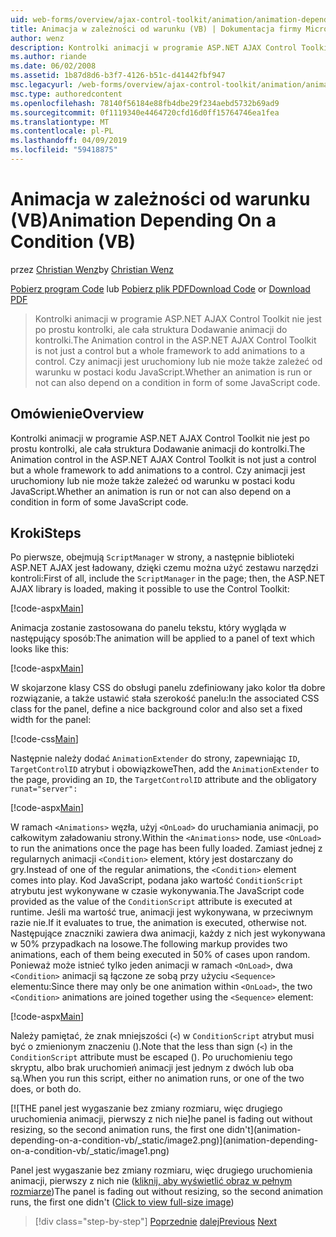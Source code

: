 ```yaml
---
uid: web-forms/overview/ajax-control-toolkit/animation/animation-depending-on-a-condition-vb
title: Animacja w zależności od warunku (VB) | Dokumentacja firmy Microsoft
author: wenz
description: Kontrolki animacji w programie ASP.NET AJAX Control Toolkit nie jest po prostu kontrolki, ale cała struktura Dodawanie animacji do kontrolki. Czy animacja jest...
ms.author: riande
ms.date: 06/02/2008
ms.assetid: 1b87d8d6-b3f7-4126-b51c-d41442fbf947
msc.legacyurl: /web-forms/overview/ajax-control-toolkit/animation/animation-depending-on-a-condition-vb
msc.type: authoredcontent
ms.openlocfilehash: 78140f56184e88fb4dbe29f234aebd5732b69ad9
ms.sourcegitcommit: 0f1119340e4464720cfd16d0ff15764746ea1fea
ms.translationtype: MT
ms.contentlocale: pl-PL
ms.lasthandoff: 04/09/2019
ms.locfileid: "59418875"
---
```

# <a name="animation-depending-on-a-condition-vb"></a><span data-ttu-id="ed4e8-104">Animacja w zależności od warunku (VB)</span><span class="sxs-lookup"><span data-stu-id="ed4e8-104">Animation Depending On a Condition (VB)</span></span>

<span data-ttu-id="ed4e8-105">przez [Christian Wenz](https://github.com/wenz)</span><span class="sxs-lookup"><span data-stu-id="ed4e8-105">by [Christian Wenz](https://github.com/wenz)</span></span>

<span data-ttu-id="ed4e8-106">[Pobierz program Code](http://download.microsoft.com/download/f/9/a/f9a26acd-8df4-4484-8a18-199e4598f411/Animation4.vb.zip) lub [Pobierz plik PDF](http://download.microsoft.com/download/6/7/1/6718d452-ff89-4d3f-a90e-c74ec2d636a3/animation4VB.pdf)</span><span class="sxs-lookup"><span data-stu-id="ed4e8-106">[Download Code](http://download.microsoft.com/download/f/9/a/f9a26acd-8df4-4484-8a18-199e4598f411/Animation4.vb.zip) or [Download PDF](http://download.microsoft.com/download/6/7/1/6718d452-ff89-4d3f-a90e-c74ec2d636a3/animation4VB.pdf)</span></span>

> <span data-ttu-id="ed4e8-107">Kontrolki animacji w programie ASP.NET AJAX Control Toolkit nie jest po prostu kontrolki, ale cała struktura Dodawanie animacji do kontrolki.</span><span class="sxs-lookup"><span data-stu-id="ed4e8-107">The Animation control in the ASP.NET AJAX Control Toolkit is not just a control but a whole framework to add animations to a control.</span></span> <span data-ttu-id="ed4e8-108">Czy animacji jest uruchomiony lub nie może także zależeć od warunku w postaci kodu JavaScript.</span><span class="sxs-lookup"><span data-stu-id="ed4e8-108">Whether an animation is run or not can also depend on a condition in form of some JavaScript code.</span></span>


## <a name="overview"></a><span data-ttu-id="ed4e8-109">Omówienie</span><span class="sxs-lookup"><span data-stu-id="ed4e8-109">Overview</span></span>

<span data-ttu-id="ed4e8-110">Kontrolki animacji w programie ASP.NET AJAX Control Toolkit nie jest po prostu kontrolki, ale cała struktura Dodawanie animacji do kontrolki.</span><span class="sxs-lookup"><span data-stu-id="ed4e8-110">The Animation control in the ASP.NET AJAX Control Toolkit is not just a control but a whole framework to add animations to a control.</span></span> <span data-ttu-id="ed4e8-111">Czy animacji jest uruchomiony lub nie może także zależeć od warunku w postaci kodu JavaScript.</span><span class="sxs-lookup"><span data-stu-id="ed4e8-111">Whether an animation is run or not can also depend on a condition in form of some JavaScript code.</span></span>

## <a name="steps"></a><span data-ttu-id="ed4e8-112">Kroki</span><span class="sxs-lookup"><span data-stu-id="ed4e8-112">Steps</span></span>

<span data-ttu-id="ed4e8-113">Po pierwsze, obejmują `ScriptManager` w strony, a następnie biblioteki ASP.NET AJAX jest ładowany, dzięki czemu można użyć zestawu narzędzi kontroli:</span><span class="sxs-lookup"><span data-stu-id="ed4e8-113">First of all, include the `ScriptManager` in the page; then, the ASP.NET AJAX library is loaded, making it possible to use the Control Toolkit:</span></span>

[!code-aspx[Main](animation-depending-on-a-condition-vb/samples/sample1.aspx)]

<span data-ttu-id="ed4e8-114">Animacja zostanie zastosowana do panelu tekstu, który wygląda w następujący sposób:</span><span class="sxs-lookup"><span data-stu-id="ed4e8-114">The animation will be applied to a panel of text which looks like this:</span></span>

[!code-aspx[Main](animation-depending-on-a-condition-vb/samples/sample2.aspx)]

<span data-ttu-id="ed4e8-115">W skojarzone klasy CSS do obsługi panelu zdefiniowany jako kolor tła dobre rozwiązanie, a także ustawić stała szerokość panelu:</span><span class="sxs-lookup"><span data-stu-id="ed4e8-115">In the associated CSS class for the panel, define a nice background color and also set a fixed width for the panel:</span></span>

[!code-css[Main](animation-depending-on-a-condition-vb/samples/sample3.css)]

<span data-ttu-id="ed4e8-116">Następnie należy dodać `AnimationExtender` do strony, zapewniając `ID`, `TargetControlID` atrybut i obowiązkowe</span><span class="sxs-lookup"><span data-stu-id="ed4e8-116">Then, add the `AnimationExtender` to the page, providing an `ID`, the `TargetControlID` attribute and the obligatory</span></span> `runat="server":`

[!code-aspx[Main](animation-depending-on-a-condition-vb/samples/sample4.aspx)]

<span data-ttu-id="ed4e8-117">W ramach `<Animations>` węzła, użyj `<OnLoad>` do uruchamiania animacji, po całkowitym załadowaniu strony.</span><span class="sxs-lookup"><span data-stu-id="ed4e8-117">Within the `<Animations>` node, use `<OnLoad>` to run the animations once the page has been fully loaded.</span></span> <span data-ttu-id="ed4e8-118">Zamiast jednej z regularnych animacji `<Condition>` element, który jest dostarczany do gry.</span><span class="sxs-lookup"><span data-stu-id="ed4e8-118">Instead of one of the regular animations, the `<Condition>` element comes into play.</span></span> <span data-ttu-id="ed4e8-119">Kod JavaScript, podana jako wartość `ConditionScript` atrybutu jest wykonywane w czasie wykonywania.</span><span class="sxs-lookup"><span data-stu-id="ed4e8-119">The JavaScript code provided as the value of the `ConditionScript` attribute is executed at runtime.</span></span> <span data-ttu-id="ed4e8-120">Jeśli ma wartość true, animacji jest wykonywana, w przeciwnym razie nie.</span><span class="sxs-lookup"><span data-stu-id="ed4e8-120">If it evaluates to true, the animation is executed, otherwise not.</span></span> <span data-ttu-id="ed4e8-121">Następujące znaczniki zawiera dwa animacji, każdy z nich jest wykonywana w 50% przypadkach na losowe.</span><span class="sxs-lookup"><span data-stu-id="ed4e8-121">The following markup provides two animations, each of them being executed in 50% of cases upon random.</span></span> <span data-ttu-id="ed4e8-122">Ponieważ może istnieć tylko jeden animacji w ramach `<OnLoad>`, dwa `<Condition>` animacji są łączone ze sobą przy użyciu `<Sequence>` elementu:</span><span class="sxs-lookup"><span data-stu-id="ed4e8-122">Since there may only be one animation within `<OnLoad>`, the two `<Condition>` animations are joined together using the `<Sequence>` element:</span></span>

[!code-aspx[Main](animation-depending-on-a-condition-vb/samples/sample5.aspx)]

<span data-ttu-id="ed4e8-123">Należy pamiętać, że znak mniejszości (`<`) w `ConditionScript` atrybut musi być o zmienionym znaczeniu ().</span><span class="sxs-lookup"><span data-stu-id="ed4e8-123">Note that the less than sign (`<`) in the `ConditionScript` attribute must be escaped ().</span></span> <span data-ttu-id="ed4e8-124">Po uruchomieniu tego skryptu, albo brak uruchomień animacji jest jednym z dwóch lub oba są.</span><span class="sxs-lookup"><span data-stu-id="ed4e8-124">When you run this script, either no animation runs, or one of the two does, or both do.</span></span>


[![T<span data-ttu-id="ed4e8-125">HE panel jest wygaszanie bez zmiany rozmiaru, więc drugiego uruchomienia animacji, pierwszy z nich nie]</span><span class="sxs-lookup"><span data-stu-id="ed4e8-125">he panel is fading out without resizing, so the second animation runs, the first one didn't]</span></span>(animation-depending-on-a-condition-vb/_static/image2.png)](animation-depending-on-a-condition-vb/_static/image1.png)

<span data-ttu-id="ed4e8-126">Panel jest wygaszanie bez zmiany rozmiaru, więc drugiego uruchomienia animacji, pierwszy z nich nie ([kliknij, aby wyświetlić obraz w pełnym rozmiarze](animation-depending-on-a-condition-vb/_static/image3.png))</span><span class="sxs-lookup"><span data-stu-id="ed4e8-126">The panel is fading out without resizing, so the second animation runs, the first one didn't ([Click to view full-size image](animation-depending-on-a-condition-vb/_static/image3.png))</span></span>

> [!div class="step-by-step"]
> <span data-ttu-id="ed4e8-127">[Poprzednie](executing-several-animations-after-each-other-vb.md)
> [dalej](picking-one-animation-out-of-a-list-vb.md)</span><span class="sxs-lookup"><span data-stu-id="ed4e8-127">[Previous](executing-several-animations-after-each-other-vb.md)
[Next](picking-one-animation-out-of-a-list-vb.md)</span></span>
